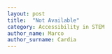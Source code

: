 ```yaml
---
layout: post
title:  "Not Available"
category: Accessibility in STEM
author_name: Marco
author_surname: Cardia
---
```

